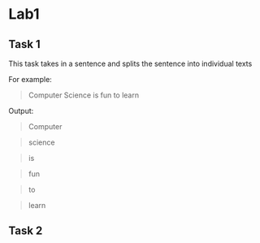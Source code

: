 # Lab1

## Task 1

This task takes in a sentence and splits the sentence into individual texts

For example:

> Computer Science is fun to learn

Output:

> Computer

> science

> is

> fun

> to

> learn

## Task 2
